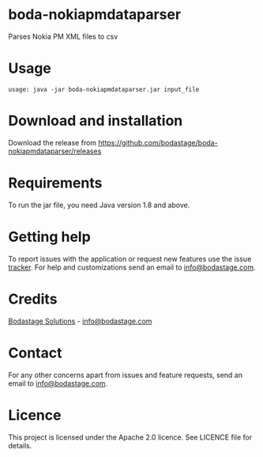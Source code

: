 # boda-nokiapmdataparser
Parses Nokia PM XML files to csv

# Usage
```
usage: java -jar boda-nokiapmdataparser.jar input_file
```


# Download and installation
Download the release from https://github.com/bodastage/boda-nokiapmdataparser/releases

# Requirements
To run the jar file, you need Java version 1.8 and above.

# Getting help
To report issues with the application or request new features use the issue [tracker](https://github.com/bodastage/boda-nokiacmdataparser/issues). For help and customizations send an email to info@bodastage.com.

# Credits
[Bodastage Solutions](http://www.bodastage.com) - info@bodastage.com

# Contact
For any other concerns apart from issues and feature requests, send an email to info@bodastage.com.

# Licence
This project is licensed under the Apache 2.0 licence.  See LICENCE file for details.
